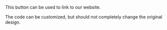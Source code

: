 This button can be used to link to our website.

The code can be customized, but should not completely change the original design.